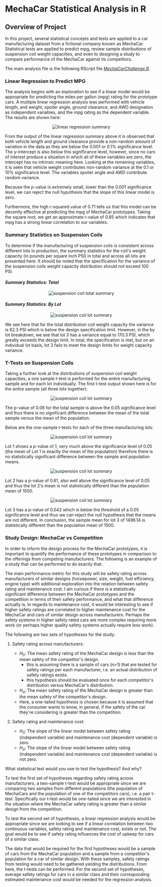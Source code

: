 # **MechaCar Statistical Analysis in R**

## **Overview of Project**
In this project, several statistical concepts and tests are applied to a car
manufacturing dataset from a fictional company known as MechaCar. Statistical
tests are applied to predict mpg, review sample distributions of suspension coil
weight capacities, and even to designing a study to compare performance of the
MechaCar against its competitors.

The main analysis file is the following RScript file
*[MechaCarChallenge.R](/MechaCarChallenge.R)*.

### **Linear Regression to Predict MPG**
The analysis begins with an exploration to see if a linear model would be
appropriate for predicting the miles per gallon (mpg) rating for the prototype
cars. A multiple linear regression analysis was performed with vehicle length,
and weight, spoiler angle, ground clearance, and AWD designation as independent
variables, and the mpg rating as the dependent variable. The results are shown
here:

<div align="center">
    <img src="images/linear_regression_summary_output.svg"
         alt="linear regression summary" />
</div>

From the output of the linear regression summary above it is observed that both
vehicle length and ground clearance provide a non-random amount of variation in
the data as they are below the 0.001 or 0.1% significance level. The y-intercept
is also below this significance level, however, since no cars of interest
produce a situation in which all of these variables are zero, the intercept has
no intrinsic meaning here. Looking at the remaining variables, it is seen that
vehicle weight contributes non-random variance at the 0.1 or 10% significance
level. The variables spoiler angle and AWD contribute random variance.

Because the p-value is extremely small, lower than the 0.001 significance level,
we can reject the null hypothesis that the slope of this linear model is zero.

Furthermore, the high r-squared value of 0.71 tells us that this model can be
decently effective at predicting the mpg of MechaCar prototypes. Taking the
square root, we get an approximate r-value of 0.85 which indicates that mpg has
a strong linear correlation to our variables.

### **Summary Statistics on Suspension Coils**
To determine if the manufacturing of suspension coils is consistent across
different lots in production, the summary statistics for the coil's weight
capacity (in pounds per square inch PSI) in total and across all lots are
presented here. It should be noted that the specification for the variance of
the suspension coils weight capacity distribution should not exceed 100 PSI.

#### *Summary Statistics: Total*
<div align="center">
    <img src="images/suspension_coil_total_summary.png"
         alt="suspension coil total summary" />
</div>

#### *Summary Statistics: By Lot*
<div align="center">
    <img src="images/suspension_coil_lot_summary.png"
         alt="suspension coil lot summary" />
</div>

We see here that for the total distribution coil weight capacity the variance is
62.3 PSI which is below the design specification limit. However, in the by lot
breakdown, we see that lot 3 has a variance equal to 170.3 PSI, which greatly
exceeds the design limit. In total, the specification is met, but on an
individual lot basis, lot 3 fails to meet the design limits for weight capacity
variance.

### **T-Tests on Suspension Coils**
Taking a further look at the distributions of suspension coil weight capacities,
a one sample t-test is performed for the entire manufacturing sample and for
each lot individually. The first t-test output shown here is for the entire
sample (all three lots together):

<div align="center">
    <img src="images/t-test_total.svg"
         alt="suspension coil lot summary" />
</div>

The p-value of 0.06 for the total sample is above the 0.05 significance level
and thus there is no significant difference between the mean of the total sample
versus the mean of the population.

Below are the one-sample t-tests for each of the three manufacturing lots:

<div align="center">
    <img src="images/t-test_lot1.svg"
         alt="suspension coil lot summary" />
</div>

Lot 1 shows a p-value of 1, very much above the significance level of 0.05 (the
mean of Lot 1 is exactly the mean of the population) therefore there is no
statistically significant difference between the sample and population means.

<div align="center">
    <img src="images/t-test_lot2.svg"
         alt="suspension coil lot summary" />
</div>

Lot 2 has a p-value of 0.61, also well above the significance level of 0.05 and
thus the lot 2's mean is not statistically different than the population mean of
1500.

<div align="center">
    <img src="images/t-test_lot3.svg"
         alt="suspension coil lot summary" />
</div>

Lot 3 has a p-value of 0.042 which is below the threshold of a 0.05 significance
level and thus we can reject the null hypothesis that the means are not
different. In conclusion, the sample mean for lot 3 of 1496.14 is statistically
different than the population mean of 1500.

### **Study Design: MechaCar vs Competition**
In order to inform the design process for the MechaCar prototypes, it is
important to quantify the performance of these prototypes in comparison to the
offerings from competing manufacturers. The following is an example of a study
that can be performed to do exactly that.

The main performance metric for this study will be safety rating across
manufacturers of similar designs (horsepower, size, weight, fuel efficiency,
engine type) with additional exploration into the relation between safety rating
and maintenance cost. I am curious if there is a statistically significant
difference between the MechaCar prototypes and the competition in terms of their
safety performance, and what that difference actually is. In regards to
maintenance cost, it would be interesting to see if higher safety ratings are
correlated to higher maintenance cost for the MechaCar and cars of similar
design across manufacturers. Perhaps the safety systems in higher safety rated
cars are more complex requiring more work (or perhaps higher quality safety
systems actually require less work).

The following are two sets of hypotheses for the study:

1. Safety rating across manufacturers:

    - $H_{0}$: The mean safety rating of the MechaCar design is less than the
      mean safety of the competitor's design.
        - this is assuming there is a sample of cars (n>1) that are tested for
          safety ratings per each manufacturer, i.e. an actual distribution of
          safety ratings exists.
        - this hypothesis should be evaluated once for each competitor's
          distribution versus MechaCar's distribution.
    - $H_{a}$: The mean safety rating of the MechaCar design is greater than the
      mean safety of the competitor's design.
    - Here, a one-tailed hypothesis is chosen because it is assumed that the
      consumer wants to know, in general, if the safety of the car they're
      considering is greater than the competition.

2. Safety rating and maintenance cost:
    - $H_{0}$: The slope of the linear model between safety rating (independent
      variable) and maintenance cost (dependent variable) is zero.
    - $H_{a}$: The slope of the linear model between safety rating (independent
      variable) and maintenance cost (dependent variable) is not zero.

What statistical test would you use to test the hypothesis? And why?

To test the first set of hypotheses regarding safety rating across
manufacturers, a two-sample t-test would be appropriate since we are comparing
two samples from different populations (the population of MechaCars and the
population of one of the competitors cars), i.e. a pair t-test. Specifically our
t-test would be one-tailed since we are interested in the situation where the
MechaCar safety rating is greater than a similar design from the competition.

To test the second set of hypotheses, a linear regression analysis would be
appropriate since we are looking to see if a linear correlation between two
continuous variables, safety rating and maintenance cost, exists or not. The
goal would be to see if safety rating influences the cost of upkeep for cars of
a similar class.

The data that would be required for the first hypotheses would be a sample of
cars from the MechaCar population and a sample from a competitor's population
for a car of similar design. With these samples, safety ratings from testing
would need to be gathered yielding the distributions. From here, the t-tests can
be performed. For the second set of hypotheses, average safety ratings for cars
in a similar class and their corresponding estimated maintenance cost would be
needed for the regression analysis.
